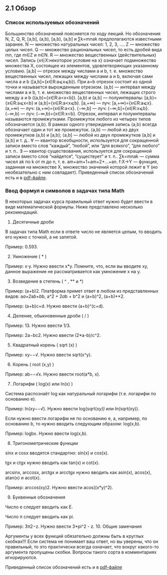 ## 2.1 Обзор 
### Cписок используемых обозначений
Большинство обозначений поясняется по ходу лекций. Но обозначения N, Z, Q, R, [a,b], (a,b), [a,b), (a,b] и ∑k=mnak предполагаются известными заранее.
N — множество натуральных чисел: 1, 2, 3, ....
Z — множество целых чисел.
Q — множество рациональных чисел, то есть дробей вида mn, где m∈Z и n∈N.
R — множество вещественных (действительных) чисел.
Запись {x∈X:некоторое условие на x} означает подмножество множества X, состоящее из элементов, удовлетворяющих указанному условию.
[a,b] — отрезок между числами a и b, т. е. множество вещественных чисел, лежащих между числами a и b, включая сами числа a и b ([a,b]={x∈R:a⩽x⩽b}). При a=b  отрезок состоит из одной точки и называется вырожденным отрезком.
(a,b) — интервал между числами a и b, т. е. множество вещественных чисел, лежащих строго между a и b ((a,b)={x∈R:a<x<b}).
[a,b) и (a,b] — полуинтервалы: [a,b)={x∈R:a⩽x<b} и (a,b]={x∈R:a<x⩽b}.
[a,+∞) — луч: [a,+∞)={x∈R:a⩽x}.
(a,+∞) — луч: (a,+∞)={x∈R:a<x}.
(−∞,b] — луч: (−∞,b]={x∈R:x⩽b}.
(−∞,b) — луч: (−∞,b)={x∈R:x<b}.
Отрезок, интервал и полуинтервалы называются промежутками. Промежуток любого из четырех типов обозначается ⟨a,b⟩. В рамках одного утверждения запись ⟨a,b⟩ всегда обозначает один и тот же 
промежуток.
⟨a,b) — любой из двух промежутков (a,b) и [a,b); ⟨a,b] — любой из двух промежутков (a,b] и [a,b] и т. д..
∀ — квантор всеобщности, используется для сокращенной записи вместо слов “каждый“, “любой”, или “для всякого“, “для любого“ и т. п..
∃ — квантор существования, используется для сокращенной записи вместо слов “найдется“, “существует“ и т. п..
∑k=mnak — сумма чисел ak по k от m до n, т. е. am+am+1+am+2+…+an.
f:X→Y — функция, заданная на множестве X, множество значений которой лежит в Y (но необязательно с ним совпадает).
Приведенный список обозначений есть и в [pdf-файле](/pdf/notat.pdf).

### Ввод формул и символов в задачах типа Math
В некоторых задачах курса правильный ответ нужно будет ввести в виде математической формулы. Ниже представлено несколько рекомендаций.

1. Десятичные дроби

В задачах типа Math если в ответе число не является целым, то вводить его нужно с точкой, а не запятой.

Пример: 0.593.

2. Умножение ( * )

Пример: x⋅y. Нужно ввести x*y. Помните, что, если вы вводите xy, данное выражение не рассматривается как умножение x на y. 

3. Возведение в степень ( ^ , ** и *)

Пример: (a+b)2. Платформа примет ответ в любом из представленных видов: a*a+2*a*b+b*b, a^2 + 2*a*b + b^2 и (a+b)^2, (a+b)**2.

Пример:  (a+b)c+d. Нужно ввести (a+b)^(c+d).

4. Деление, обыкновенные дроби ( / )

Пример: 13. Нужно ввести 1/3.

Пример: 2a−bc2. Нужно ввести (2*a-b)/c^2.

5. Квадратный корень ( sqrt (x) )

Пример: xy−−√. Нужно ввести sqrt(x^y).

6. Корень ( root (x,y) )

Пример: ab−−√x. Нужно ввести root(a*b, x).

7. Логарифм ( log(x) или ln(x) )

Система распознаёт log как натуральный логарифм (т.е. логарифм по основанию e).

Пример: ln(xy−−√). Нужно ввести log(sqrt(x*y)) или ln(sqrt(x*y)).

Если нужно ввести логарифм не по основанию e, а, например, по основанию b, то нужно вводить следующим образом: log(x,b).

Пример: logbx. Нужно ввести log(x,b).

8. Тригонометрические функции

sinx и cosx вводятся стандартно: sin(x) и cos(x).

tgx и ctgx нужно вводить как tan(x) и cot(x).

arcsinx, arccosx, arctgx  и arcctgx нужно вводить как asin(x), acos(x), atan(x) и acot(x).

Пример: arccos(xy)2. Нужно ввести acos((x*y)^2).

9. Буквенные обозначения

Число e следует вводить как E.

Число π следует вводить как pi.

Пример: 3π2−z. Нужно ввести 3*pi^2 - z.
10. Общие замечания 

Аргументы у всех функций обязательно должны быть в круглых скобках!!!  Если система не понимает ваш ответ, но вы уверены, что он правильный, то это практически всегда означает, что вокруг какого-то аргумента пропущены скобки. Вопросы такого сорта в комментариях игнорируются.

Приведенный список обозначений есть и в [pdf-файле](https://stepik.org/media/attachments/lesson/9518/math.pdf)
